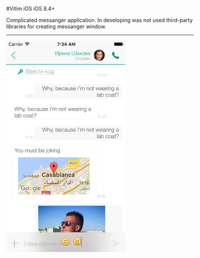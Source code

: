 #Vitim iOS
iOS 8.4+

Complicated messanger application. In developing was not used third-party libraries for creating messanger window. 

---
 
<img src="screenshots/4.png" width="320"> 